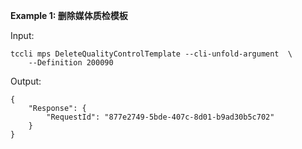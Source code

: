 **Example 1: 删除媒体质检模板**



Input: 

```
tccli mps DeleteQualityControlTemplate --cli-unfold-argument  \
    --Definition 200090
```

Output: 
```
{
    "Response": {
        "RequestId": "877e2749-5bde-407c-8d01-b9ad30b5c702"
    }
}
```

